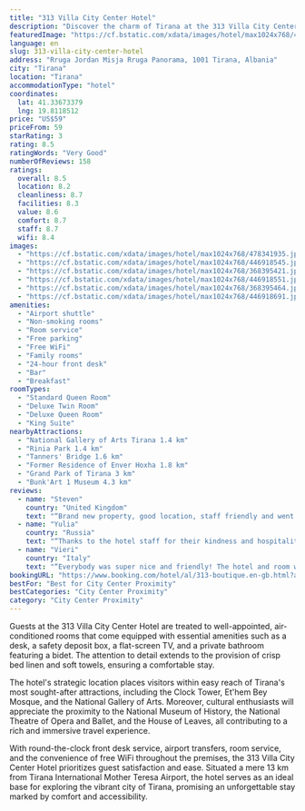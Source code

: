 ```yaml
---
title: "313 Villa City Center Hotel"
description: "Discover the charm of Tirana at the 313 Villa City Center Hotel, a prime destination for travelers seeking both comfort and convenience."
featuredImage: "https://cf.bstatic.com/xdata/images/hotel/max1024x768/478341935.jpg?k=3f5a951aa0a6fd1651ea15cd5e2670871397c1245c4c2d2c4c44f4c65f6686bf&o=&hp=1"
language: en
slug: 313-villa-city-center-hotel
address: "Rruga Jordan Misja Rruga Panorama, 1001 Tirana, Albania"
city: "Tirana"
location: "Tirana"
accommodationType: "hotel"
coordinates:
  lat: 41.33673379
  lng: 19.8118512
price: "US$59"
priceFrom: 59
starRating: 3
rating: 8.5
ratingWords: "Very Good"
numberOfReviews: 158
ratings:
  overall: 8.5
  location: 8.2
  cleanliness: 8.7
  facilities: 8.3
  value: 8.6
  comfort: 8.7
  staff: 8.7
  wifi: 8.4
images:
  - "https://cf.bstatic.com/xdata/images/hotel/max1024x768/478341935.jpg?k=3f5a951aa0a6fd1651ea15cd5e2670871397c1245c4c2d2c4c44f4c65f6686bf&o=&hp=1"
  - "https://cf.bstatic.com/xdata/images/hotel/max1024x768/446918545.jpg?k=7924b245c1092767557f4ca7a4fb5eae5c1bedf1f395a503e6c402e5c093b6f8&o=&hp=1"
  - "https://cf.bstatic.com/xdata/images/hotel/max1024x768/368395421.jpg?k=4a0a81b494171e317315d8f1d771e70bc26d9898ab085e90fde335e2a39d8b2d&o=&hp=1"
  - "https://cf.bstatic.com/xdata/images/hotel/max1024x768/446918551.jpg?k=43fec706ff8db347d49615649a632dae3fa8a4cd08f94506febea7e34c7ed898&o=&hp=1"
  - "https://cf.bstatic.com/xdata/images/hotel/max1024x768/368395464.jpg?k=7922fed63d275159c817eba28a99a19960c93bbfd3cef06262180538e45982e7&o=&hp=1"
  - "https://cf.bstatic.com/xdata/images/hotel/max1024x768/446918691.jpg?k=55f82d0671b9a7231d24d69c50bdd303e218ccee0a9ef1a22349c565a5dbc1fc&o=&hp=1"
amenities:
  - "Airport shuttle"
  - "Non-smoking rooms"
  - "Room service"
  - "Free parking"
  - "Free WiFi"
  - "Family rooms"
  - "24-hour front desk"
  - "Bar"
  - "Breakfast"
roomTypes:
  - "Standard Queen Room"
  - "Deluxe Twin Room"
  - "Deluxe Queen Room"
  - "King Suite"
nearbyAttractions:
  - "National Gallery of Arts Tirana 1.4 km"
  - "Rinia Park 1.4 km"
  - "Tanners' Bridge 1.6 km"
  - "Former Residence of Enver Hoxha 1.8 km"
  - "Grand Park of Tirana 3 km"
  - "Bunk'Art 1 Museum 4.3 km"
reviews:
  - name: "Steven"
    country: "United Kingdom"
    text: "“Brand new property, good location, staff friendly and went above and beyond to help”"
  - name: "Yulia"
    country: "Russia"
    text: "“Thanks to the hotel staff for their kindness and hospitality. Expectations are quite justified. For my visit it was the location of the hotel that was important. Good luck!”"
  - name: "Vieri"
    country: "Italy"
    text: "“Everybody was super nice and friendly! The hotel and room were super clean and beautiful!!! We felt at home!!! Closed to the city center and many facilities! Faleminderit! :-)”"
bookingURL: "https://www.booking.com/hotel/al/313-boutique.en-gb.html?aid=8035640"
bestFor: "Best for City Center Proximity"
bestCategories: "City Center Proximity"
category: "City Center Proximity"
---
```


Guests at the 313 Villa City Center Hotel are treated to well-appointed, air-conditioned rooms that come equipped with essential amenities such as a desk, a safety deposit box, a flat-screen TV, and a private bathroom featuring a bidet. The attention to detail extends to the provision of crisp bed linen and soft towels, ensuring a comfortable stay.

The hotel's strategic location places visitors within easy reach of Tirana's most sought-after attractions, including the Clock Tower, Et'hem Bey Mosque, and the National Gallery of Arts. Moreover, cultural enthusiasts will appreciate the proximity to the National Museum of History, the National Theatre of Opera and Ballet, and the House of Leaves, all contributing to a rich and immersive travel experience.

With round-the-clock front desk service, airport transfers, room service, and the convenience of free WiFi throughout the premises, the 313 Villa City Center Hotel prioritizes guest satisfaction and ease. Situated a mere 13 km from Tirana International Mother Teresa Airport, the hotel serves as an ideal base for exploring the vibrant city of Tirana, promising an unforgettable stay marked by comfort and accessibility.